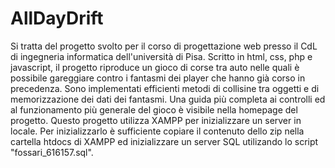 # AllDayDrift
Si tratta del progetto svolto per il corso di progettazione web presso il CdL di ingegneria informatica dell'università di Pisa.
Scritto in html, css, php e javascript, il progetto riproduce un gioco di corse tra auto nelle quali è possibile gareggiare contro i fantasmi dei player che hanno già corso in precedenza.
Sono implementati efficienti metodi di collisine tra oggetti e di memorizzazione dei dati dei fantasmi.
Una guida più completa ai controlli ed al funzionamento più generale del gioco è visibile nella homepage del progetto.
Questo progetto utilizza XAMPP per inizializzare un server in locale.
Per inizializzarlo è sufficiente copiare il contenuto dello zip nella cartella htdocs di XAMPP ed inizializzare un server SQL utilizando lo script "fossari_616157.sql".